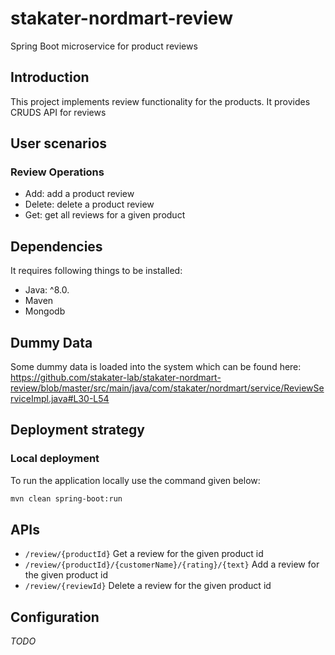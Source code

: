 # stakater-nordmart-review

Spring Boot microservice for product reviews

## Introduction

This project implements review functionality for the products. It provides CRUDS API for reviews

## User scenarios

### Review Operations

- Add: add a product review
- Delete: delete a product review
- Get: get all reviews for a given product

## Dependencies

It requires following things to be installed:

* Java: ^8.0.
* Maven
* Mongodb

## Dummy Data

Some dummy data is loaded into the system which can be found here: https://github.com/stakater-lab/stakater-nordmart-review/blob/master/src/main/java/com/stakater/nordmart/service/ReviewServiceImpl.java#L30-L54

## Deployment strategy

### Local deployment

To run the application locally use the command given below:

```bash
mvn clean spring-boot:run
```

## APIs

- `/review/{productId}`
  Get a review for the given product id
- `/review/{productId}/{customerName}/{rating}/{text}`
  Add a review for the given product id
- `/review/{reviewId}`
  Delete a review for the given product id

## Configuration

_TODO_
